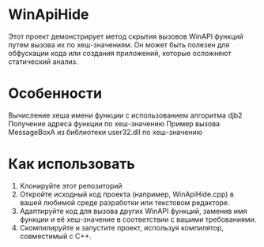 # WinApiHide
Этот проект демонстрирует метод скрытия вызовов WinAPI функций путем вызова их по хеш-значениям. Он может быть полезен для обфускации кода или создания приложений, которые осложняют статический анализ.

# Особенности
 Вычисление хеша имени функции с использованием алгоритма djb2
 Получение адреса функции по хеш-значению
 Пример вызова MessageBoxA из библиотеки user32.dll по хеш-значению
 
# Как использовать
1. Клонируйте этот репозиторий
2. Откройте исходный код проекта (например, WinApiHide.cpp) в вашей любимой среде разработки или текстовом редакторе.
3. Адаптируйте код для вызова других WinAPI функций, заменив имя функции и её хеш-значение в соответствии с вашими требованиями.
4. Скомпилируйте и запустите проект, используя компилятор, совместимый с C++.
